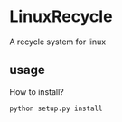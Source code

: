 # LinuxRecycle
A recycle system for linux
## usage
How to install?
```bash
python setup.py install
```

